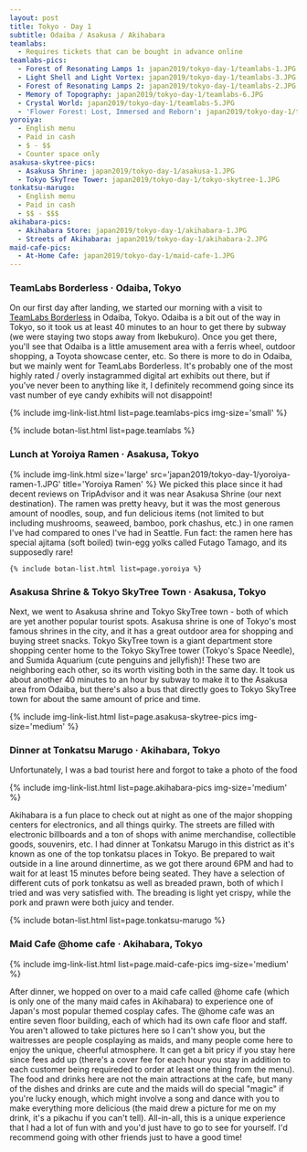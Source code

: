 ```yaml
---
layout: post
title: Tokyo - Day 1
subtitle: Odaiba / Asakusa / Akihabara
teamlabs:
  - Requires tickets that can be bought in advance online
teamlabs-pics:
  - Forest of Resonating Lamps 1: japan2019/tokyo-day-1/teamlabs-1.JPG
  - Light Shell and Light Vortex: japan2019/tokyo-day-1/teamlabs-3.JPG
  - Forest of Resonating Lamps 2: japan2019/tokyo-day-1/teamlabs-2.JPG
  - Memory of Topography: japan2019/tokyo-day-1/teamlabs-6.JPG
  - Crystal World: japan2019/tokyo-day-1/teamlabs-5.JPG
  - 'Flower Forest: Lost, Immersed and Reborn': japan2019/tokyo-day-1/teamlabs-4.JPG
yoroiya:
  - English menu
  - Paid in cash
  - $ - $$
  - Counter space only
asakusa-skytree-pics:
  - Asakusa Shrine: japan2019/tokyo-day-1/asakusa-1.JPG
  - Tokyo SkyTree Tower: japan2019/tokyo-day-1/tokyo-skytree-1.JPG
tonkatsu-marugo:
  - English menu
  - Paid in cash
  - $$ - $$$
akihabara-pics:
  - Akihabara Store: japan2019/tokyo-day-1/akihabara-1.JPG
  - Streets of Akihabara: japan2019/tokyo-day-1/akihabara-2.JPG
maid-cafe-pics:
  - At-Home Cafe: japan2019/tokyo-day-1/maid-cafe-1.JPG
---
```


### TeamLabs Borderless · Odaiba, Tokyo

On our first day after landing, we started our morning with a visit to [TeamLabs Borderless](https://borderless.teamlab.art/) in Odaiba, Tokyo. Odaiba is a bit out of the way in Tokyo, so it took us at least 40 minutes to an hour to get there by subway (we were staying two stops away from Ikebukuro). Once you get there, you'll see that Odaiba is a little amusement area with a ferris wheel, outdoor shopping, a Toyota showcase center, etc. So there is more to do in Odaiba, but we mainly went for TeamLabs Borderless. It's probably one of the most highly rated / overly instagrammed digital art exhibits out there, but if you've never been to anything like it, I definitely recommend going since its vast number of eye candy exhibits will not disappoint!

{% include img-link-list.html list=page.teamlabs-pics img-size='small' %}

{% include botan-list.html list=page.teamlabs %}

### Lunch at Yoroiya Ramen · Asakusa, Tokyo

<columns>
  <twocolumn class="left">
    {% include img-link.html size='large' src='japan2019/tokyo-day-1/yoroiya-ramen-1.JPG' title='Yoroiya Ramen' %}
  </twocolumn>
  <twocolumn class="right">
    We picked this place since it had decent reviews on TripAdvisor and it was near Asakusa Shrine (our next destination). The ramen was pretty heavy, but it was the most generous amount of noodles, soup, and fun delicious items (not limited to but including mushrooms, seaweed, bamboo, pork chashus, etc.) in one ramen I've had compared to ones I've had in Seattle. Fun fact: the ramen here has special ajitama (soft boiled) twin-egg yolks called Futago Tamago, and its supposedly rare!

    {% include botan-list.html list=page.yoroiya %}
  </twocolumn>
</columns>

### Asakusa Shrine & Tokyo SkyTree Town · Asakusa, Tokyo
Next, we went to Asakusa shrine and Tokyo SkyTree town - both of which are yet another popular tourist spots. Asakusa shrine is one of Tokyo's most famous shrines in the city, and it has a great outdoor area for shopping and buying street snacks. Tokyo SkyTree town is a giant department store shopping center home to the Tokyo SkyTree tower (Tokyo's Space Needle), and Sumida Aquarium (cute penguins and jellyfish)! These two are neighboring each other, so its worth visiting both in the same day. It took us about another 40 minutes to an hour by subway to make it to the Asakusa area from Odaiba, but there's also a bus that directly goes to Tokyo SkyTree town for about the same amount of price and time.

{% include img-link-list.html list=page.asakusa-skytree-pics img-size='medium' %}

### Dinner at Tonkatsu Marugo · Akihabara, Tokyo

Unfortunately, I was a bad tourist here and forgot to take a photo of the food

{% include img-link-list.html list=page.akihabara-pics img-size='medium' %}

Akihabara is a fun place to check out at night as one of the major shopping centers for electronics, and all things quirky. The streets are filled with  electronic billboards and a ton of shops with anime merchandise, collectible goods, souvenirs, etc. I had dinner at Tonkatsu Marugo in this district as it's known as one of the top tonkatsu places in Tokyo. Be prepared to wait outside in a line around dinnertime, as we got there around 6PM and had to wait for at least 15 minutes before being seated. They have a selection of different cuts of pork tonkatsu as well as breaded prawn, both of which I tried and was very satisfied with. The breading is light yet crispy, while the pork and prawn were both juicy and tender.

{% include botan-list.html list=page.tonkatsu-marugo %}

### Maid Cafe @home cafe · Akihabara, Tokyo

{% include img-link-list.html list=page.maid-cafe-pics img-size='medium' %}

After dinner, we hopped on over to a maid cafe called @home cafe (which is only one of the many maid cafes in Akihabara) to experience one of Japan's most popular themed cosplay cafes. The @home cafe was an entire seven floor building, each of which had its own cafe floor and staff. You aren't allowed to take pictures here so I can't show you, but the waitresses are people cosplaying as maids, and many people come here to enjoy the unique, cheerful atmosphere. It can get a bit pricy if you stay here since fees add up (there's a cover fee for each hour you stay in addition to each customer being requireded to order at least one thing from the menu). The food and drinks here are not the main attractions at the cafe, but many of the dishes and drinks are cute and the maids will do special "magic" if you're lucky enough, which might involve a song and dance with you to make everything more delicious (the maid drew a picture for me on my drink, it's a pikachu if you can't tell). All-in-all, this is a unique experience that I had a lot of fun with and you'd just have to go to see for yourself. I'd recommend going with other friends just to have a good time!
